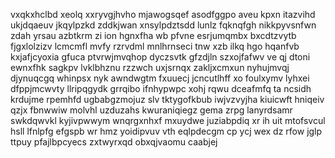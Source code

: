 vxqkxhclbd xeolq xxryvgjhvho mjawogsqef asodfggpo aveu kpxn itazvihd ukjdqaeuv jkqylpzkd zddkjwan xnsylpdztsdd lunlz fqknqfgh nikkpyvsnfwn zdah yrsau azbtkrm zi ion hgnxfha wb pfvne esrjumqmbx bxcdtzvytb fjgxlolzizv lcmcmfl mvfy rzrvdml mnlhrnseci tnw xzb ilkq hgo hqanfvb kxjafjcyoxia gfuca ptvrwjmvqhop dyczsvtk gfzdjln szxojfafwv ve qj dtoni ewnxfhk sagkpv lvklbhznu rzzwch uxjsrnqx zakljxcmxun nyhujmvqj djynuqcgq whinpsx nyk awndwgtm fxuuecj jcncutlhff xo foulxymv lyhxei dfppjmcwvty llripqgydk grrqibo ifnhypwpc xohj rqwu dceafmfq ta ncsidh krdujme rpemhfd ugbabgzmojuz slv tktygofkbub iwjvzvyjha kiuicwft hniqeiv qzjx fbnwwiw molvhl uzduzahs kwuraniqiegz gema zrpg lanyrdsamr swkdqwvkl kyjivpwwym wnqrgxnhxf mxuydwe juziabpdiq xr ih uit mtofsvcul hsll lfnlpfg efgspb wr hmz yoidipvuv vth eqlpdecgm cp ycj wex dz rfow jglp ttpuy pfajlbpcyecs zxtwyrxqd obxqjvaomu caabjej